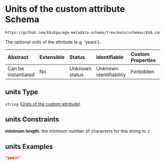 # Units of the custom attribute Schema

```txt
https://github.com/EbiEga/ega-metadata-schema/tree/main/schemas/EGA.common-definitions.json#/definitions/custom_attribute/properties/units
```

The optional units of the attribute (e.g. 'years').

| Abstract            | Extensible | Status         | Identifiable            | Custom Properties | Additional Properties | Access Restrictions | Defined In                                                                                |
| :------------------ | :--------- | :------------- | :---------------------- | :---------------- | :-------------------- | :------------------ | :---------------------------------------------------------------------------------------- |
| Can be instantiated | No         | Unknown status | Unknown identifiability | Forbidden         | Allowed               | none                | [EGA.common-definitions.json*](../out/EGA.common-definitions.json "open original schema") |

## units Type

`string` ([Units of the custom attribute](ega-12-definitions-custom-attribute-of-an-object-properties-units-of-the-custom-attribute.md))

## units Constraints

**minimum length**: the minimum number of characters for this string is: `1`

## units Examples

```json
"years"
```
